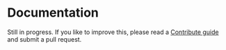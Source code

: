 # Documentation

Still in progress. If you like to improve this, please read a [Contribute guide](https://github.com/we-cms/we/blob/master/CONTRIBUTING.md) and submit a pull request.
